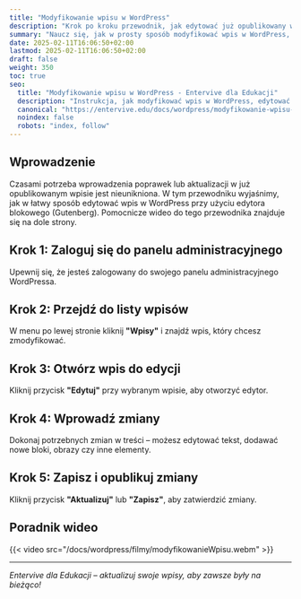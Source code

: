 ```yaml
---
title: "Modyfikowanie wpisu w WordPress"
description: "Krok po kroku przewodnik, jak edytować już opublikowany wpis w WordPress."
summary: "Naucz się, jak w prosty sposób modyfikować wpis w WordPress, aby wprowadzić aktualizacje lub poprawki."
date: 2025-02-11T16:06:50+02:00
lastmod: 2025-02-11T16:06:50+02:00
draft: false
weight: 350
toc: true
seo:
  title: "Modyfikowanie wpisu w WordPress - Entervive dla Edukacji"
  description: "Instrukcja, jak modyfikować wpis w WordPress, edytować treść i zapisywać zmiany w prosty sposób."
  canonical: "https://entervive.edu/docs/wordpress/modyfikowanie-wpisu-w-wordpress"
  noindex: false
  robots: "index, follow"
---
```


## Wprowadzenie

Czasami potrzeba wprowadzenia poprawek lub aktualizacji w już opublikowanym wpisie jest nieunikniona. W tym przewodniku wyjaśnimy, jak w łatwy sposób edytować wpis w WordPress przy użyciu edytora blokowego (Gutenberg). Pomocnicze wideo do tego przewodnika znajduje się na dole strony.

## Krok 1: Zaloguj się do panelu administracyjnego

Upewnij się, że jesteś zalogowany do swojego panelu administracyjnego WordPressa.

## Krok 2: Przejdź do listy wpisów

W menu po lewej stronie kliknij **"Wpisy"** i znajdź wpis, który chcesz zmodyfikować.

## Krok 3: Otwórz wpis do edycji

Kliknij przycisk **"Edytuj"** przy wybranym wpisie, aby otworzyć edytor.

## Krok 4: Wprowadź zmiany

Dokonaj potrzebnych zmian w treści – możesz edytować tekst, dodawać nowe bloki, obrazy czy inne elementy.

## Krok 5: Zapisz i opublikuj zmiany

Kliknij przycisk **"Aktualizuj"** lub **"Zapisz"**, aby zatwierdzić zmiany.

## Poradnik wideo

{{< video src="/docs/wordpress/filmy/modyfikowanieWpisu.webm" >}}

---

_Entervive dla Edukacji – aktualizuj swoje wpisy, aby zawsze były na bieżąco!_
